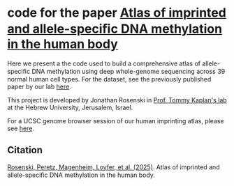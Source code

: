 # code for the paper [Atlas of imprinted and allele-speciﬁc DNA methylation in the human body](https://www.nature.com/articles/s41467-025-57433-1)

Here we present a the code used to build a comprehensive atlas of allele-speciﬁc DNA methylation using deep whole-genome sequencing across 39 normal human cell types. For the dataset, see the previously published paper by our lab [here](https://www.nature.com/articles/s41586-022-05580-6).

This project is developed by Jonathan Rosenski in [Prof. Tommy Kaplan's lab](https://www.cs.huji.ac.il/~tommy/) at the Hebrew University, Jerusalem, Israel.


For a UCSC genome browser session of our human imprinting atlas, please see [here](https://genome-euro.ucsc.edu/s/tomkap/hg19_Imp).


## Citation
[Rosenski, Peretz, Magenheim, Loyfer, et al. (2025)](https://www.nature.com/articles/s41467-025-57433-1). Atlas of imprinted and allele-speciﬁc DNA methylation in the human body.
